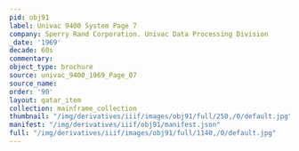 ```yaml
---
pid: obj91
label: Univac 9400 System Page 7
company: Sperry Rand Corporation. Univac Data Processing Division
_date: '1969'
decade: 60s
commentary:
object_type: brochure
source: univac_9400_1969_Page_07
source_name:
order: '90'
layout: qatar_item
collection: mainframe_collection
thumbnail: "/img/derivatives/iiif/images/obj91/full/250,/0/default.jpg"
manifest: "/img/derivatives/iiif/obj91/manifest.json"
full: "/img/derivatives/iiif/images/obj91/full/1140,/0/default.jpg"
---
```

